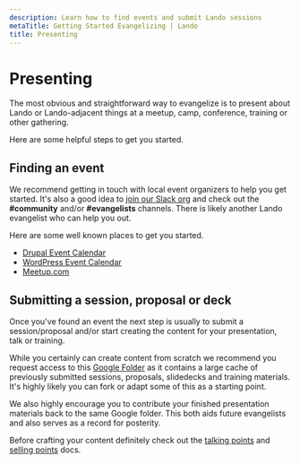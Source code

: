 ```yaml
---
description: Learn how to find events and submit Lando sessions
metaTitle: Getting Started Evangelizing | Lando
title: Presenting
---
```


# Presenting

The most obvious and straightforward way to evangelize is to present about Lando or Lando-adjacent things at a meetup, camp, conference, training or other gathering.

Here are some helpful steps to get you started.

## Finding an event

We recommend getting in touch with local event organizers to help you get started. It's also a good idea to [join our Slack org](https://launchpass.com/devwithlando) and check out the **#community** and/or **#evangelists** channels. There is likely another Lando evangelist who can help you out.

Here are some well known places to get you started.

* [Drupal Event Calendar](https://www.drupical.com)
* [WordPress Event Calendar](https://central.wordcamp.org/schedule/)
* [Meetup.com](https://www.meetup.com/)


## Submitting a session, proposal or deck

Once you've found an event the next step is usually to submit a session/proposal and/or start creating the content for your presentation, talk or training.

While you certainly can create content from scratch we recommend you request access to this [Google Folder](https://drive.google.com/drive/folders/1ooK_NTMBuwOV0uix8O54umJGwAODL9dC) as it contains a large cache of previously submitted sessions, proposals, slidedecks and training materials. It's highly likely you can fork or adapt some of this as a starting point.

We also highly encourage you to contribute your finished presentation materials back to the same Google folder. This both aids future evangelists and also serves as a record for posterity.

Before crafting your content definitely check out the [talking points](./talking-points) and [selling points](./upseller-intro) docs.
